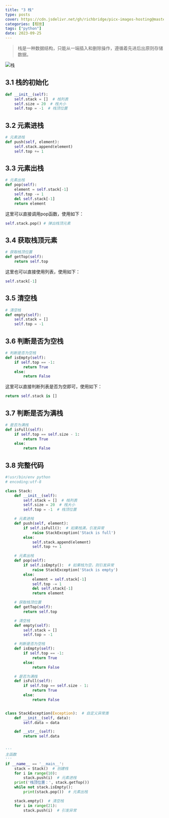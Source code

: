 ```yaml
---
title: "3 栈"
type: posts
cover: https://cdn.jsdelivr.net/gh/richbridge/picx-images-hosting@master/thumbnail/程技.jpg
categories: [程技]
tags: ["python"]
date: 2023-09-25
---
```


> 栈是一种数据结构，只能从一端插入和删除操作，遵循着先进后出原则存储数据。

![栈](https://gitee.com/wugenqiang/images/raw/master/02/image-20201220170815652.png)

## 3.1 栈的初始化

```python
def __init__(self):
    self.stack = []  # 栈列表
    self.size = 20  # 栈大小
    self.top = -1  # 栈顶位置
```



## 3.2 元素进栈

```python
# 元素进栈
def push(self, element):
    self.stack.append(element)
    self.top += 1
```



## 3.3 元素出栈

```python
# 元素出栈
def pop(self):
    element = self.stack[-1]
    self.top -= 1
    del self.stack[-1]
    return element
```

这里可以直接调用pop函数，使用如下：

```python
self.stack.pop() # 弹出栈顶元素
```



## 3.4 获取栈顶元素

```python
# 获取栈顶位置
def getTop(self):
    return self.top
```

这里也可以直接使用列表，使用如下：

```python
self.stack[-1]
```



## 3.5 清空栈

```python
# 清空栈
def empty(self):
    self.stack = []
    self.top = -1
```



## 3.6 判断是否为空栈

```python
# 判断是否为空栈
def isEmpty(self):
    if self.top == -1:
        return True
    else:
        return False
```

这里可以直接判断列表是否为空即可，使用如下：

```python
return self.stack is []
```



## 3.7 判断是否为满栈

```python
# 是否为满栈
def isFull(self):
    if self.top == self.size - 1:
        return True
    else:
        return False
```



## 3.8 完整代码

```python
#!usr/bin/env python
# encoding:utf-8

class Stack:
    def __init__(self):
        self.stack = []  # 栈列表
        self.size = 20  # 栈大小
        self.top = -1  # 栈顶位置

    # 元素进栈
    def push(self, element):
        if self.isFull():  # 如果栈满，引发异常
            raise StackException('Stack is full')
        else:
            self.stack.append(element)
            self.top += 1

    # 元素出栈
    def pop(self):
        if self.isEmpty():  # 如果栈为空，则引发异常
            raise StackException('Stack is empty')
        else:
            element = self.stack[-1]
            self.top -= 1
            del self.stack[-1]
            return element

    # 获取栈顶位置
    def getTop(self):
        return self.top

    # 清空栈
    def empty(self):
        self.stack = []
        self.top = -1

    # 判断是否为空栈
    def isEmpty(self):
        if self.top == -1:
            return True
        else:
            return False

    # 是否为满栈
    def isFull(self):
        if self.top == self.size - 1:
            return True
        else:
            return False


class StackException(Exception):  # 自定义异常类
    def __init__(self, data):
        self.data = data

    def __str__(self):
        return self.data


'''
主函数
'''
if __name__ == '__main__':
    stack = Stack()  # 创建栈
    for i in range(10):
        stack.push(i)  # 元素进栈
    print('栈顶位置：', stack.getTop())
    while not stack.isEmpty():
        print(stack.pop())  # 元素出栈

    stack.empty()  # 清空栈
    for i in range(21):
        stack.push(i)  # 引发异常
```



